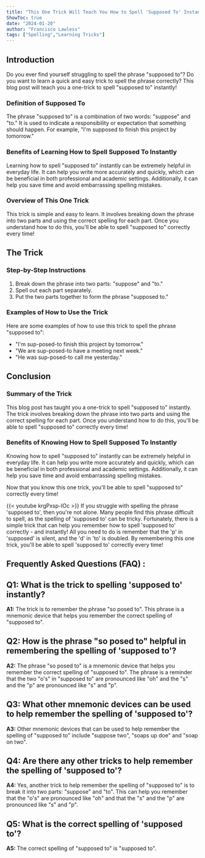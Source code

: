 ```yaml
---
title: "This One Trick Will Teach You How to Spell 'Supposed To' Instantly!"
ShowToc: true 
date: "2024-01-20"
author: "Francisco Lawless" 
tags: ["Spelling","Learning Tricks"]
---
```

## Introduction 

Do you ever find yourself struggling to spell the phrase "supposed to"? Do you want to learn a quick and easy trick to spell the phrase correctly? This blog post will teach you a one-trick to spell "supposed to" instantly! 

### Definition of Supposed To 

The phrase "supposed to" is a combination of two words: "suppose" and "to." It is used to indicate a responsibility or expectation that something should happen. For example, "I'm supposed to finish this project by tomorrow." 

### Benefits of Learning How to Spell Supposed To Instantly 

Learning how to spell "supposed to" instantly can be extremely helpful in everyday life. It can help you write more accurately and quickly, which can be beneficial in both professional and academic settings. Additionally, it can help you save time and avoid embarrassing spelling mistakes. 

### Overview of This One Trick 

This trick is simple and easy to learn. It involves breaking down the phrase into two parts and using the correct spelling for each part. Once you understand how to do this, you'll be able to spell "supposed to" correctly every time! 

## The Trick 

### Step-by-Step Instructions 

1. Break down the phrase into two parts: "suppose" and "to."
2. Spell out each part separately.
3. Put the two parts together to form the phrase "supposed to."

### Examples of How to Use the Trick 

Here are some examples of how to use this trick to spell the phrase "supposed to": 

- "I'm sup-posed-to finish this project by tomorrow." 
- "We are sup-posed-to have a meeting next week." 
- "He was sup-posed-to call me yesterday." 

## Conclusion 

### Summary of the Trick 

This blog post has taught you a one-trick to spell "supposed to" instantly. The trick involves breaking down the phrase into two parts and using the correct spelling for each part. Once you understand how to do this, you'll be able to spell "supposed to" correctly every time! 

### Benefits of Knowing How to Spell Supposed To Instantly 

Knowing how to spell "supposed to" instantly can be extremely helpful in everyday life. It can help you write more accurately and quickly, which can be beneficial in both professional and academic settings. Additionally, it can help you save time and avoid embarrassing spelling mistakes. 

Now that you know this one trick, you'll be able to spell "supposed to" correctly every time!

{{< youtube krgPxsp-IOc >}} 
If you struggle with spelling the phrase 'supposed to', then you're not alone. Many people find this phrase difficult to spell, as the spelling of 'supposed to' can be tricky. Fortunately, there is a simple trick that can help you remember how to spell 'supposed to' correctly - and instantly! All you need to do is remember that the 'p' in 'supposed' is silent, and the 'd' in 'to' is doubled. By remembering this one trick, you'll be able to spell 'supposed to' correctly every time!

## Frequently Asked Questions (FAQ) :
## Q1: What is the trick to spelling 'supposed to' instantly?

**A1:** The trick is to remember the phrase "so posed to". This phrase is a mnemonic device that helps you remember the correct spelling of "supposed to". 

## Q2: How is the phrase "so posed to" helpful in remembering the spelling of 'supposed to'?

**A2:** The phrase "so posed to" is a mnemonic device that helps you remember the correct spelling of "supposed to". The phrase is a reminder that the two "o's" in "supposed to" are pronounced like "oh" and the "s" and the "p" are pronounced like "s" and "p".

## Q3: What other mnemonic devices can be used to help remember the spelling of 'supposed to'?

**A3:** Other mnemonic devices that can be used to help remember the spelling of "supposed to" include "suppose two", "soaps up doe" and "soap on two". 

## Q4: Are there any other tricks to help remember the spelling of 'supposed to'?

**A4:** Yes, another trick to help remember the spelling of "supposed to" is to break it into two parts: "suppose" and "to". This can help you remember that the "o's" are pronounced like "oh" and that the "s" and the "p" are pronounced like "s" and "p". 

## Q5: What is the correct spelling of 'supposed to'?

**A5:** The correct spelling of "supposed to" is "supposed to".





